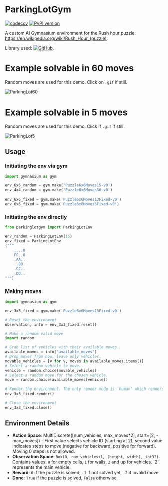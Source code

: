 # ParkingLotGym

[![codecov](https://codecov.io/gh/EvalVis/ParkingLotGym/branch/main/graph/badge.svg)](https://codecov.io/gh/EvalVis/ParkingLotGym)
[![PyPI version](https://badge.fury.io/py/ParkingLotGym.svg)](https://pypi.org/project/parkinglotgym/)

A custom AI Gymnasium environment for the Rush hour puzzle: https://en.wikipedia.org/wiki/Rush_Hour_(puzzle).

Library used: [![GitHub](https://img.shields.io/badge/GitHub-EvalVis/ParkingLot-black?style=flat&logo=github)](https://github.com/EvalVis/ParkingLot).

# Example solvable in 60 moves

Random moves are used for this demo. Click on `.gif` if still.

![ParkingLot60](images/parking_lot_60.gif)

# Example solvable in 5 moves

Random moves are used for this demo. Click if `.gif` if still.

![ParkingLot5](images/parking_lot_5.gif)

## Usage

### Initiating the env via gym

```python
import gymnasium as gym

env_6x6_random = gym.make('Puzzle6x6Moves15-v0')
env_4x4_random = gym.make('Puzzle6x6Moves30-v0')

env_6x6_fixed = gym.make('Puzzle6x6Moves13Fixed-v0')
env_6x6_fixed = gym.make('Puzzle6x6Moves6Fixed-v0')
```

### Initiating the env directly

```python
from parkinglotgym import ParkingLotEnv

env_random = ParkingLotEnv(15)
env_fixed = ParkingLotEnv
("""
    ....O
    FF..O
    .AA..
    ..BB.
    .CC..
    .DD..
""")
```

### Making moves

```python
import gymnasium as gym

env_3x3_fixed = gym.make('Puzzle6x6Moves13Fixed-v0')

# Reset the environment
observation, info = env_3x3_fixed.reset()

# Make a random valid move
import random

# Grab list of vehicles with their available moves.
available_moves = info["available_moves"]
# Drop moves from now, leave only vehicles.
movable_vehicles = [v for v, moves in available_moves.items()]
# Select a random vehicle to move.
vehicle = random.choice(movable_vehicles)
# Select a random move for the chosen vehicle.
move = random.choice(available_moves[vehicle])

# Render the environment. The only render mode is 'human' which renders visual output.
env_3x3_fixed.render()

# Close the environment
env_3x3_fixed.close()
```

## Environment Details

- **Action Space**: MultiDiscrete([num_vehicles, max_moves*2], start=[2, -max_moves]) - First value selects vehicle ID (starting at 2), second value indicates steps to move (negative for backward, positive for forward). Moving 0 steps is not allowed.
- **Observation Space**: `Box(0, num_vehicles+1, (height, width), int32)`.
Contains values: `0` for empty cells, `1` for walls, `2` and up for vehicles. '2` represents the main vehicle.
- **Reward**: `0` if the puzzle is solved, `-1` if not solved yet, `-2` if invalid move.
- **Done**: `True` if the puzzle is solved, `False` otherwise.
